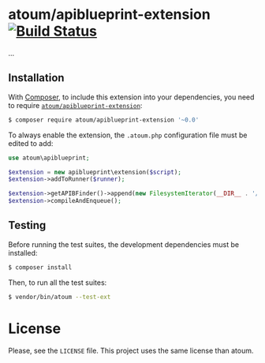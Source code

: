# atoum/apiblueprint-extension [![Build Status](https://travis-ci.org/Hywan/atoum-apiblueprint-extension.svg?branch=master)](https://travis-ci.org/Hywan/atoum-apiblueprint-extension)

…

## Installation

With [Composer](https://getcomposer.org/), to include this extension into
your dependencies, you need to
require
[`atoum/apiblueprint-extension`](https://packagist.org/packages/atoum/apiblueprint-extension):

```sh
$ composer require atoum/apiblueprint-extension '~0.0'
```

To always enable the extension, the `.atoum.php` configuration file must be edited to add:

```php
use atoum\apiblueprint;

$extension = new apiblueprint\extension($script);
$extension->addToRunner($runner);

$extension->getAPIBFinder()->append(new FilesystemIterator(__DIR__ . '/http'));
$extension->compileAndEnqueue();
```

## Testing

Before running the test suites, the development dependencies must be installed:

```sh
$ composer install
```

Then, to run all the test suites:

```sh
$ vendor/bin/atoum --test-ext
```

# License

Please, see the `LICENSE` file. This project uses the same license than atoum.
